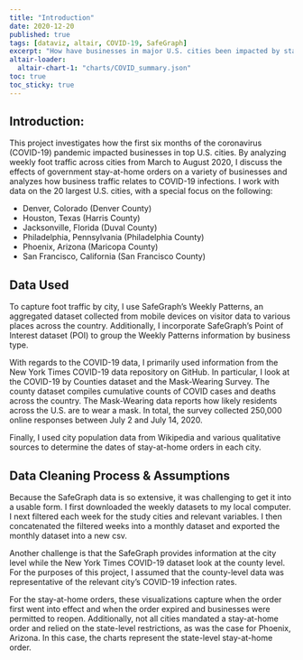 ```yaml
---
title: "Introduction"
date: 2020-12-20
published: true
tags: [dataviz, altair, COVID-19, SafeGraph]
excerpt: "How have businesses in major U.S. cities been impacted by stay-at-home orders during the COVID-19 pandemic?"
altair-loader:
  altair-chart-1: "charts/COVID_summary.json"
toc: true
toc_sticky: true
---
```


<div id="altair-chart-1"></div>

## Introduction:

This project investigates how the first six months of the coronavirus (COVID-19) pandemic impacted businesses in top U.S. cities. By analyzing weekly foot traffic across cities from March to August 2020, I discuss the effects of government stay-at-home orders on a variety of businesses and analyzes how business traffic relates to COVID-19 infections. I work with data on the 20 largest U.S. cities, with a special focus on the following:

*	Denver, Colorado (Denver County)
*	Houston, Texas (Harris County)
*	Jacksonville, Florida (Duval County)
*	Philadelphia, Pennsylvania (Philadelphia County)
*	Phoenix, Arizona (Maricopa County)
*	San Francisco, California (San Francisco County)

## Data Used

To capture foot traffic by city, I use SafeGraph’s Weekly Patterns, an aggregated dataset collected from mobile devices on visitor data to various places across the country. Additionally, I incorporate SafeGraph’s Point of Interest dataset (POI) to group the Weekly Patterns information by business type.

With regards to the COVID-19 data, I primarily used information from the New York Times COVID-19 data repository on GitHub. In particular, I look at the COVID-19 by Counties dataset and the Mask-Wearing Survey. The county dataset compiles cumulative counts of COVID cases and deaths across the country.  The Mask-Wearing data reports how likely residents across the U.S. are to wear a mask. In total, the survey collected 250,000 online responses between July 2 and July 14, 2020. 

Finally, I used city population data from Wikipedia and various qualitative sources to determine the dates of stay-at-home orders in each city.

## Data Cleaning Process & Assumptions

Because the SafeGraph data is so extensive, it was challenging to get it into a usable form. I first downloaded the weekly datasets to my local computer. I next filtered each week for the study cities and relevant variables. I then concatenated the filtered weeks into a monthly dataset and exported the monthly dataset into a new csv. 

Another challenge is that the SafeGraph provides information at the city level while the New York Times COVID-19 dataset look at the county level. For the purposes of this project, I assumed that the county-level data was representative of the relevant city’s COVID-19 infection rates.

For the stay-at-home orders, these visualizations capture when the order first went into effect and when the order expired and businesses were permitted to reopen. Additionally, not all cities mandated a stay-at-home order and relied on the state-level restrictions, as was the case for Phoenix, Arizona. In this case, the charts represent the state-level stay-at-home order.
